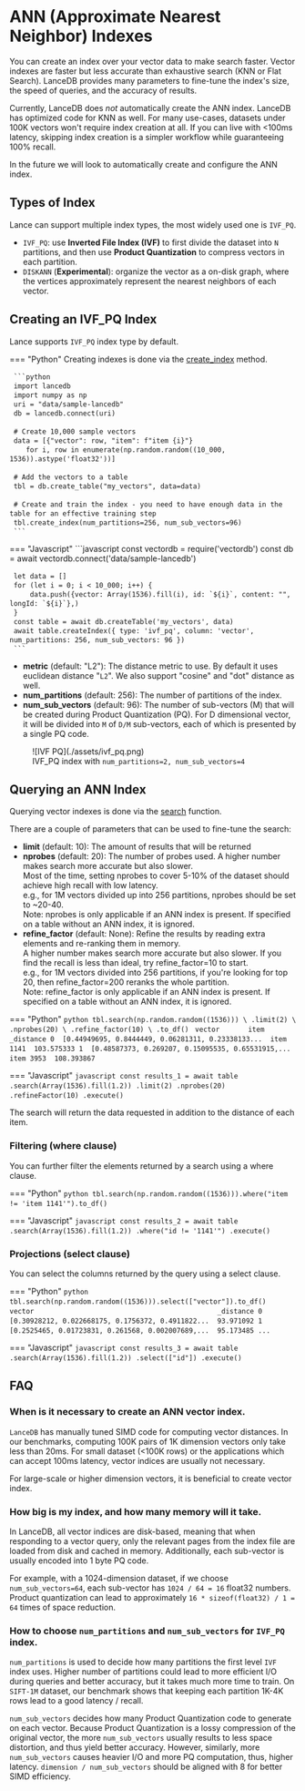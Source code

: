 # ANN (Approximate Nearest Neighbor) Indexes

You can create an index over your vector data to make search faster.
Vector indexes are faster but less accurate than exhaustive search (KNN or Flat Search).
LanceDB provides many parameters to fine-tune the index's size, the speed of queries, and the accuracy of results.

Currently, LanceDB does *not* automatically create the ANN index.
LanceDB has optimized code for KNN as well. For many use-cases, datasets under 100K vectors won't require index creation at all.
If you can live with <100ms latency, skipping index creation is a simpler workflow while guaranteeing 100% recall.

In the future we will look to automatically create and configure the ANN index.

## Types of Index

Lance can support multiple index types, the most widely used one is `IVF_PQ`.

* `IVF_PQ`: use **Inverted File Index (IVF)** to first divide the dataset into `N` partitions,
   and then use **Product Quantization** to compress vectors in each partition.
* `DISKANN` (**Experimental**): organize the vector as a on-disk graph, where the vertices approximately
   represent the nearest neighbors of each vector.

## Creating an IVF_PQ Index

Lance supports `IVF_PQ` index type by default.

=== "Python"
     Creating indexes is done via the [create_index](https://lancedb.github.io/lancedb/python/#lancedb.table.LanceTable.create_index) method.

     ```python
     import lancedb
     import numpy as np
     uri = "data/sample-lancedb"
     db = lancedb.connect(uri)

     # Create 10,000 sample vectors
     data = [{"vector": row, "item": f"item {i}"}
        for i, row in enumerate(np.random.random((10_000, 1536)).astype('float32'))]

     # Add the vectors to a table
     tbl = db.create_table("my_vectors", data=data)

     # Create and train the index - you need to have enough data in the table for an effective training step
     tbl.create_index(num_partitions=256, num_sub_vectors=96)
     ```

=== "Javascript"
     ```javascript
     const vectordb = require('vectordb')
     const db = await vectordb.connect('data/sample-lancedb')

     let data = []
     for (let i = 0; i < 10_000; i++) {
         data.push({vector: Array(1536).fill(i), id: `${i}`, content: "", longId: `${i}`},)
     }
     const table = await db.createTable('my_vectors', data)
     await table.createIndex({ type: 'ivf_pq', column: 'vector', num_partitions: 256, num_sub_vectors: 96 })
     ```

- **metric** (default: "L2"): The distance metric to use. By default it uses euclidean distance "`L2`".
We also support "cosine" and "dot" distance as well.
- **num_partitions** (default: 256): The number of partitions of the index.
- **num_sub_vectors** (default: 96): The number of sub-vectors (M) that will be created during Product Quantization (PQ).
For D dimensional vector, it will be divided into `M` of `D/M` sub-vectors, each of which is presented by
a single PQ code.

<figure markdown>
  ![IVF PQ](./assets/ivf_pq.png)
  <figcaption>IVF_PQ index with <code>num_partitions=2, num_sub_vectors=4</code></figcaption>
</figure>


## Querying an ANN Index

Querying vector indexes is done via the [search](https://lancedb.github.io/lancedb/python/#lancedb.table.LanceTable.search) function.

There are a couple of parameters that can be used to fine-tune the search:

- **limit** (default: 10): The amount of results that will be returned
- **nprobes** (default: 20): The number of probes used. A higher number makes search more accurate but also slower.<br/>
  Most of the time, setting nprobes to cover 5-10% of the dataset should achieve high recall with low latency.<br/>
  e.g., for 1M vectors divided up into 256 partitions, nprobes should be set to ~20-40.<br/>
  Note: nprobes is only applicable if an ANN index is present. If specified on a table without an ANN index, it is ignored.
- **refine_factor** (default: None): Refine the results by reading extra elements and re-ranking them in memory.<br/>
  A higher number makes search more accurate but also slower. If you find the recall is less than ideal, try refine_factor=10 to start.<br/>
  e.g., for 1M vectors divided into 256 partitions, if you're looking for top 20, then refine_factor=200 reranks the whole partition.<br/>
  Note: refine_factor is only applicable if an ANN index is present. If specified on a table without an ANN index, it is ignored.

=== "Python"
     ```python
     tbl.search(np.random.random((1536))) \
         .limit(2) \
         .nprobes(20) \
         .refine_factor(10) \
         .to_df()
     ```
     ```
                                              vector       item       _distance
     0  [0.44949695, 0.8444449, 0.06281311, 0.23338133...  item 1141  103.575333
     1  [0.48587373, 0.269207, 0.15095535, 0.65531915,...  item 3953  108.393867
     ```

=== "Javascript"
     ```javascript
     const results_1 = await table
         .search(Array(1536).fill(1.2))
         .limit(2)
         .nprobes(20)
         .refineFactor(10)
         .execute()
     ```

The search will return the data requested in addition to the distance of each item.


### Filtering (where clause)

You can further filter the elements returned by a search using a where clause.

=== "Python"
     ```python
     tbl.search(np.random.random((1536))).where("item != 'item 1141'").to_df()
     ```

=== "Javascript"
     ```javascript
     const results_2 = await table
         .search(Array(1536).fill(1.2))
         .where("id != '1141'")
         .execute()
     ```

### Projections (select clause)

You can select the columns returned by the query using a select clause.

=== "Python"
     ```python
     tbl.search(np.random.random((1536))).select(["vector"]).to_df()
     ```
     ```
        vector                                             _distance
     0  [0.30928212, 0.022668175, 0.1756372, 0.4911822...  93.971092
     1  [0.2525465, 0.01723831, 0.261568, 0.002007689,...  95.173485
     ...
     ```

=== "Javascript"
     ```javascript
     const results_3 = await table
         .search(Array(1536).fill(1.2))
         .select(["id"])
         .execute()
     ```

## FAQ

### When is it necessary to create an ANN vector index.

`LanceDB` has manually tuned SIMD code for computing vector distances.
In our benchmarks, computing 100K pairs of 1K dimension vectors only take less than 20ms.
For small dataset (<100K rows) or the applications which can accept 100ms latency, vector indices are usually not necessary.

For large-scale or higher dimension vectors, it is beneficial to create vector index.

### How big is my index, and how many memory will it take.

In LanceDB, all vector indices are disk-based, meaning that when responding to a vector query, only the relevant pages from the index file are loaded from disk and cached in memory. Additionally, each sub-vector is usually encoded into 1 byte PQ code.

For example, with a 1024-dimension dataset, if we choose `num_sub_vectors=64`, each sub-vector has `1024 / 64 = 16` float32 numbers.
Product quantization can lead to approximately `16 * sizeof(float32) / 1 = 64` times of space reduction.

### How to choose `num_partitions` and `num_sub_vectors` for `IVF_PQ` index.

`num_partitions` is used to decide how many partitions the first level `IVF` index uses.
Higher number of partitions could lead to more efficient I/O during queries and better accuracy, but it takes much more time to train.
On `SIFT-1M` dataset, our benchmark shows that keeping each partition 1K-4K rows lead to a good latency / recall.

`num_sub_vectors` decides how many Product Quantization code to generate on each vector. Because
Product Quantization is a lossy compression of the original vector, the more `num_sub_vectors` usually results to
less space distortion, and thus yield better accuracy. However, similarly, more `num_sub_vectors` causes heavier I/O and
more PQ computation, thus, higher latency. `dimension / num_sub_vectors` should be aligned with 8 for better SIMD efficiency.